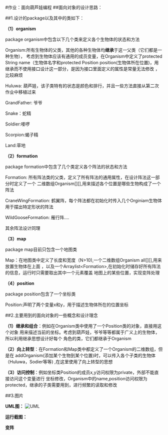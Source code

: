 #作业：面向葫芦娃编程
##面向对象的设计思路：

##1.设计的package以及其中的类如下：

**（1）organism**

package organism中包含以下几个类来定义各个生物体的状态和方法

Organism:所有生物体的父类，其他的各种生物体均**继承**于这一父类（它们都是一种生物），
考虑到生物体应该有通用的成员变量，在Organism中定义了protected String name（生物体名字和protected
Position position(生物体所在位置)，用继承而不使用接口设计这一部分，是因为接口里面定义的属性是常量无法修改
，比较麻烦

Huluwa: 葫芦娃，该子类特有的状态是颜色和排行，并且一些方法直接从第二次作业中移植过来

GrandFather: 爷爷

Snake：蛇精

Soldier:喽啰

Scorpion:蝎子精

Land:草地


**（2）formation**

package formation中包含了几个类定义各个阵法的状态和方法

Formation: 所有阵法类的父类，定义了所有阵法的通用属性，在设计阵法这一部分时定义了一个
二维数组Organism[][],用来描述各个位置是哪些生物构成了一个阵法

CraneWingFormation: 鹤翼阵，每个阵法都在初始化时传入几个Orginiam生物体用于摆出特定形状的阵法

WildGooseFormation: 雁行阵....

其余阵法设计同理


**（3）map**

package map目前只包含一个地图类

Map：在地图类中定义了长度和宽度（N>10),一个二维数组Organism all[][],用来放置生物体在上面
，以及一个Arraylist<Formation\>,在初始化时储存好所有阵法的信息，运行时只需要取出其中一个元素覆盖
地图上的某些位置，实现变阵处理


**（4）position**

package position包含了一个坐标类

Position:声明了两个变量x和y，用于描述生物体所在的位置坐标


##2.主要用到的面向对象的一些概念和设计理念

**（1）继承和组合**：例如在Organism类中使用了一个Position类的对象，直接用这个对象
用来描述当前的坐标。考虑到葫芦娃，爷爷等等都属于广义上的生物体，所以利用继承思想设计好每个
角色的类，它们都继承于Organism

**（2）向上转型**：在Formation和Map类中都定义了一个Organism的二维数组，但是在
addOrganism(添加某个生物到某个位置)时，可以传入各个子类的生物体（Huluwa，Sodier等等)
,在这里使用了向上转型的思想

**（3）访问控制**：例如坐标类Position的成员x,y访问权限为private，外部不能直接访问这个变量进行
坐标修改，Organism中的name,position访问权限为protected，继承的子类需要用到，进行频繁的读取和修改

##3.图片

**UML图：**
![UML](https://github.com/tigerwhhl/java-2019-homeworks/tree/master/3-OOPAdvanced/吴鸿祜-171860677/img/uml.png)


**运行截图：**




**变阵**



